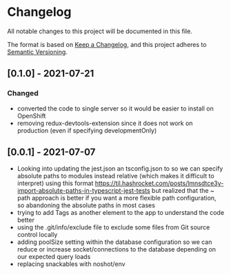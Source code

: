 # Changelog

All notable changes to this project will be documented in this file.

The format is based on [Keep a Changelog](https://keepachangelog.com/en/1.0.0/),
and this project adheres to [Semantic Versioning](https://semver.org/spec/v2.0.0.html).

## [0.1.0] - 2021-07-21

### Changed

- converted the code to single server so it would be easier to install on OpenShift
- removing redux-devtools-extension since it does not work on production (even if specifying developmentOnly)

## [0.0.1] - 2021-07-07

- Looking into updating the jest.json an tsconfig.json to so we can specify absolute paths to modules instead relative (which makes it difficult to interpret) using this format <https://til.hashrocket.com/posts/lmnsdtce3y-import-absolute-paths-in-typescript-jest-tests> but realized that the ~ path approach is better if you want a more flexible path configuration, so abandoning the absolute paths in most cases
- trying to add Tags as another element to the app to understand the code better
- using the .git/info/exclude file to exclude some files from Git source control locally
- adding poolSize setting within the database configuration so we can reduce or increase socket/connections to the database depending on our expected query loads
- replacing snackables with noshot/env
